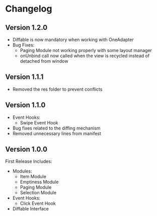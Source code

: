 Changelog
==========

Version 1.2.0
----------------------------
* Diffable is now mandatory when working with OneAdapter
* Bug Fixes:
    * Paging Module not working properly with some layout manager
    * onUnbind call now called when the view is recycled instead of detached from window

Version 1.1.1
----------------------------
* Removed the res folder to prevent conflicts

Version 1.1.0
----------------------------
* Event Hooks:
	* Swipe Event Hook
* Bug fixes related to the diffing mechanism
* Removed unnecessary lines from manifest

Version 1.0.0
----------------------------

First Release Includes:
* Modules:
	* Item Module
	* Emptiness Module
	* Paging Module
	* Selection Module
* Event Hooks:
	* Click Event Hook
* Diffable Interface
